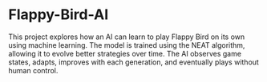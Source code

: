 # Flappy-Bird-AI
This project explores how an AI can learn to play Flappy Bird on its own using machine learning. The model is trained using the NEAT algorithm, allowing it to evolve better strategies over time. The AI observes game states, adapts, improves with each generation, and eventually plays without human control.
